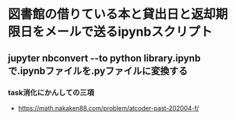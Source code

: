 # 図書館の借りている本と貸出日と返却期限日をメールで送るipynbスクリプト

## jupyter nbconvert --to python library.ipynb で.ipynbファイルを.pyファイルに変換する

### task消化にかんしての三項
- https://math.nakaken88.com/problem/atcoder-past-202004-f/
